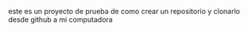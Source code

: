 este es un proyecto de prueba de como crear un repositorio y clonarlo desde github a mi computadora
